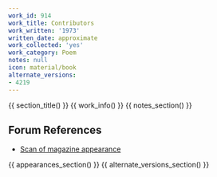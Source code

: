 ```yaml
---
work_id: 914
work_title: Contributors
work_written: '1973'
written_date: approximate
work_collected: 'yes'
work_category: Poem
notes: null
icon: material/book
alternate_versions:
- 4219
---
```


{{ section_title() }}
{{ work_info() }}
{{ notes_section() }}
## Forum References
- [Scan of magazine appearance](https://bukowskiforum.com/threads/contributors-notes.7030/)

{{ appearances_section() }}
{{ alternate_versions_section() }}